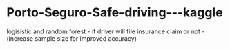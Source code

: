 # Porto-Seguro-Safe-driving---kaggle
logisistic and random forest - if driver will file insurance claim or not - (increase sample size for improved accuracy)
